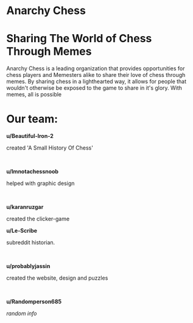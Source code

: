 # Anarchy Chess 
# Sharing The World of Chess Through Memes

Anarchy Chess is a leading organization that provides opportunities for chess players and Memesters alike to share their love of chess through memes. 
By sharing chess in a lighthearted way, it allows for people that wouldn't otherwise be exposed to the game to share in it's glory. With memes, all is possible

# Our team:

**u/Beautiful-Iron-2**

created 'A Small History Of Chess'

<br>

**u/Imnotachessnoob**

helped with graphic design

<br>

**u/karanruzgar**

created the clicker-game

**u/Le-Scribe**

subreddit historian.

<br>

**u/probablyjassin**

created the website, design and puzzles

<br>

**u/Randomperson685**

*random info*
